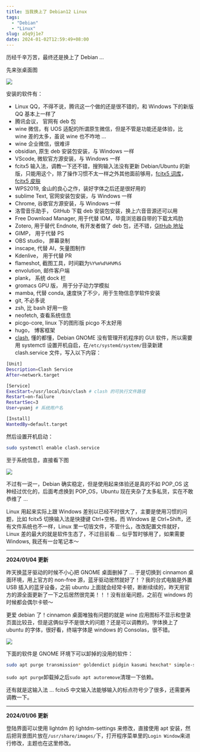 ```yaml
---
title: 当我换上了 Debian12 Linux
tags:
  - "Debian"
  - "Linux"
slug: a5q9j1e7
date: 2024-01-02T12:59:49+08:00
---
```


历经千辛万苦，最终还是换上了 Debian ...

<!--more-->

先来张桌面图

![](https://gcore.jsdelivr.net/gh/yuanj82/static/blog/202401021323392.png)

安装的软件有：

- Linux QQ，不得不说，腾讯这一个做的还是很不错的，和 Windows 下的新版 QQ 基本上一样了
- 腾讯会议， 官网有 deb 包
- wine 微信，有 UOS 适配的所谓原生微信，但是不管是功能还是体验，比 wine 差的太多，虽说 wine 也不咋地 ...
- wine 企业微信，很难评
- obsidian, 原生 deb 安装包安装，与 Windows 一样
- VScode, 微软官方源安装，与 Windows 一样
- fcitx5 输入法，调教一下还不错，搜狗输入法没有更新 Debian/Ubuntu 的新版，只能用这个，除了操作习惯不太一样之外其他面前够用，[fcitx5 词库](https://github.com/wuhgit/CustomPinyinDictionary)，[fcitx5 皮肤](https://github.com/sxqsfun/fcitx5-sogou-themes)
- WPS2019, 金山的良心之作，装好字体之后还是很好用的
- sublime Text, 官网安装包安装，与 Windows 一样
- Chrome, 谷歌官方源安装，与 Windows 一样
- 洛雪音乐助手， GitHub 下载 deb 安装包安装，换上六音音源还可以用
- Free Download Manager, 用于代替 IDM，毕竟浏览器自带的下载太鸡肋
- Zotero, 用于替代 Endnote, 有开发者做了 deb 包，还不错，[GitHub 地址](https://github.com/retorquere/zotero-deb)
- GIMP， 用于代替 PS
- OBS studio， 屏幕录制
- inscape, 代替 AI，矢量图制作
- Kdenlive， 用于代替 PR
- flameshot, 截图工具，时间戳为`%Y%m%d%H%M%S`
- envolution, 邮件客户端
- plank， 系统 dock 栏
- gromacs GPU 版， 用于分子动力学模拟
- mamba, 代替 conda, 速度快了不少，用于生物信息学软件安装
- git, 不必多说
- zsh, 比 bash 好用一些
- neofetch, 查看系统信息
- picgo-core, linux 下的图形版 picgo 不太好用
- hugo， 博客框架
- [clash](https://github.com/doreamon-design/clash), 懂的都懂，Debian GNOME 没有管理开机程序的 GUI 软件，所以需要用 systemctl 设置开机自启，在`/etc/systemd/system/`目录新建 clash.service 文件，写入以下内容：

```bash
[Unit]
Description=Clash Service
After=network.target

[Service]
ExecStart=/usr/local/bin/clash # clash 的可执行文件路径
Restart=on-failure
RestartSec=3
User=yuanj # 系统用户名

[Install]
WantedBy=default.target
```

然后设置开机启动：

```bash
sudo systemctl enable clash.service 
```

至于系统信息，直接看下图

![](https://gcore.jsdelivr.net/gh/yuanj82/static/blog/202401021340831.png)

不过有一说一，Debian 确实稳定，但是使用起来体验还是真的不如 POP_OS 这种经过优化的，后面考虑换到 POP_OS，Ubuntu 现在夹杂了太多私货，实在不敢恭维了 ...

Linux 用起来实际上跟 Windows 差别以已经不时很大了，主要是使用习惯的问题，比如 fcitx5 切换输入法是快捷键 Ctrl+空格，而 Windows 是 Ctrl+Shift，还有文件系统也不一样，Linux 里一切皆文件，不管什么，改改配置文件就好，Linux 差的最大的就是软件生态了，不过目前看 ... 似乎暂时够用了，如果需要 Windows, 我还有一台笔记本～

---

**2024/01/04 更新**

昨天换蓝牙驱动的时候不小心把 GNOME 桌面删掉了 ... 于是切换到 cinnamon 桌面环境，用上官方的 non-free 源，蓝牙驱动居然就好了！？我的台式电脑是外置 USB 插入的蓝牙设备，之前 ubuntu 上面就会经常卡顿，断断续续的，昨天用官方的源全面更新了一下之后居然很完美！！！没有丝毫问题，之前在 windows 的时候都会偶尔卡顿～

更爱 debian 了！cinnamon 桌面唯独有问题的就是 wine 应用图标不显示和登录页面比较丑，但是这俩似乎不是很大的问题？还是可以调教的。字体换上了 ubuntu 的字体，很好看，终端字体是 windows 的 Consolas，很不错。

![](https://cdn.jsdelivr.net/gh/yuanj82/static/blog/20240104105911.png)

下面的软件是 GNOME 环境下可以卸掉的没用的软件：

```bash
sudo apt purge transmission* goldendict pidgin kasumi hexchat* simple-scan gnome-games brasero* imagemagick* gnote gnome-font-viewer debian-reference* firefox* libreoffice* cheese* gnome-sound-recorder gnome-logs gnome-calculator gnome-characters gnome-online-accounts gnome-screenshot gnome-user-docs gnome-user-share xiterm+thai mozc* remmina shotwell galculator gimp-help*
```
`sudo apt purge`卸载掉之后`sudo apt autoremove`清理一下依赖。

还有就是这输入法 ... fcitx5 中文输入法能够输入的标点符号少了很多，还需要再调教一下。

---

**2024/01/06 更新**

登陆界面可以使用 lightdm 的 lightdm-settings 来修改，直接使用 apt 安装，然后把背景图片放在`/usr/share/images/`下，打开程序菜单里的`Login Window`来进行修改，主题也在这里修改。